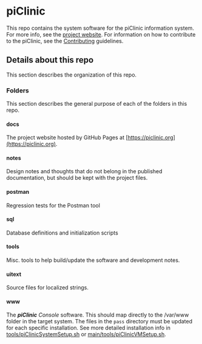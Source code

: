 # piClinic

This repo contains the system software for the piClinic information system.
For more info, see the [project website](https://piclinic.org). For information
on how to contribute to the piClinic, see the
[Contributing](https://github.com/docsbydesign/piClinic/blob/main/CONTRIBUTING.md) guidelines.

## Details about this repo

This section describes the organization of this repo.

### Folders

This section describes the general purpose of each of the folders in this repo.

#### docs

The project website hosted by GitHub Pages at [https://piclinic.org](https://piclinic.org).

#### notes

Design notes and thoughts that do not belong in the published documentation, but should be kept with the project files.

#### postman

Regression tests for the Postman tool

#### sql

Database definitions and initialization scripts

#### tools

Misc. tools to help build/update the software and development notes.

#### uitext

Source files for localized strings.

#### www

The _**piClinic** Console_ software. This should map directly to the /var/www folder in the target system.
The files in the `pass` directory must be updated for each specific installation.
See more detailed installation info in [tools/piClinicSystemSetup.sh](https://github.com/docsbydesign/piClinic/blob/main/tools/piClinicSystemSetup.sh)
or [main/tools/piClinicVMSetup.sh](https://github.com/docsbydesign/piClinic/blob/main/tools/piClinicVMSetup.sh).
